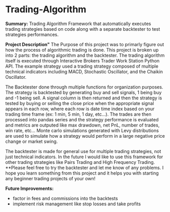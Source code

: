 # Trading-Algorithm

**Summary:**
Trading Algorithm Framework that automatically executes trading strategies based on code along with a separate backtester to test strategies performances.

**Project Description"**
The Purpose of this project was to primarly figure out how the process of algorithmic trading is done. This project is broken up into 2 parts: the trading algorithm and the backtester. The trading algorithm itself is executed through Interactive Brokers Trader Work Station Python API. The example strategy used a trading strategy composed of multiple technical indicators including MACD, Stochastic Oscillator, and the Chaikin Oscillator.

The Backtester done through multiple functions for organization purposes. The strategy is backtested by generating buy and sell signals, 1 being buy and -1 being sell. A signal column is then returned and then the strategy is tested by buying or selling the close price when the appropriate signal appears in each row, where each row is date time index based on your trading time frame (ex: 1 min, 5 min, 1 day, etc...). The trades are then processed into pandas series and the strategy performance is evaluated and metrics are outputed like max drawdown, net PnL, number of trades, win rate, etc... Monte carlo simulations generated with Levy distributions are used to simulate how a strategy would perform in a large negative price change or market swing.

The backtester is made for general use for multiple trading strategies, not just technical indicators. In the future I would like to use this framework for other trading strategies like Pairs Trading and High Frequency Trading. **Please feel free to try the backtester and let me know of any problems. I hope you learn something from this project and it helps you with starting any beginner trading projects of your own!

**Future Improvements:**
- factor in fees and commissions into the backtests
- implement risk management like stop losses and take profits
